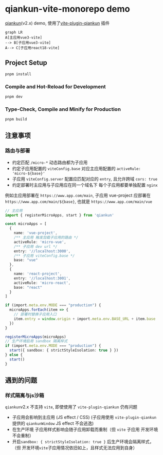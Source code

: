 # qiankun-vite-monorepo demo

[qiankun](https://github.com/umijs/qiankun)(v2.x) demo, 使用了[vite-plugin-qiankun](https://github.com/tengmaoqing/vite-plugin-qiankun) 插件

```mermaid
graph LR
A[主应用vue3-vite] 
--> B[子应用vue3-vite]
A--> C[子应用react18-vite]
```

## Project Setup

```sh
pnpm install
```

### Compile and Hot-Reload for Development

```sh
pnpm dev
```

### Type-Check, Compile and Minify for Production

```sh
pnpm build
```

## 注意事项

### 路由与部署

- 约定匹配 `/micro-*` 动态路由都为子应用
- 约定子应用配置的 `viteConfig.base` 对应主应用配置的 `activeRule: 'micro-${base}'`
- 子应用 `viteConfig.server` 配置应匹配对应的 `entry`, 且允许跨域 `cors: true`
- 约定部署时主应用与子应用应在同一个域名下 每个子应用都要单独配置 `nginx`

例如主应用部署在 `https://www.app.com/main`, 子应用 vue-project 应部署在 `https://www.app.com/main/${base}`, 也就是 `https://www.app.com/main/vue`

```typescript
// 主应用
import { registerMicroApps, start } from 'qiankun'

const microApps = [
  {
    name: 'vue-project',
    /** 主应用 触发加载子应用的路由 */
    activeRule: 'micro-vue',
    /** 子应用 dev url */
    entry: '//localhost:3000',
    /** 子应用 viteConfig.base */
    base: "vue"
  },
  {
    name: 'react-project',
    entry: '//localhost:3001',
    activeRule: 'micro-react',
    base: "react"
  }
]

if (import.meta.env.MODE === "production") {
  microApps.forEach(item => {
    // 部署时替换子应用入口
    item.entry = window.origin + import.meta.env.BASE_URL + item.base
  })
}

registerMicroApps(microApps)
// 生产环境启用 sandbox 隔离样式
if (import.meta.env.MODE === "production") {
  start({ sandbox: { strictStyleIsolation: true } })
} else {
  start()
}
```

## 遇到的问题

### 样式隔离与js沙箱

`qiankun`v2.x 不支持 `vite`, 即使使用了 `vite-plugin-qiankun` 仍有问题

- 子应用会影响到主应用 (JS effect / CSS) (子应用使用 `vite-plugin-qiankun` 提供的 `qiankunWindow` JS effect 不会逃逸)
- 在生产环境 子应用样式影响会随子应用卸载而重制（但 `vite` 子应用 开发环境不会重制）
- 开启`sandbox: { strictStyleIsolation: true }` 后生产环境会隔离样式，（但 开发环境`vite`子应用情况依旧如上，且样式无法应用到自身）
